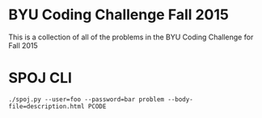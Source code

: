 BYU Coding Challenge Fall 2015
==========================

This is a collection of all of the problems in the BYU Coding Challenge for Fall 2015

# SPOJ CLI

```
./spoj.py --user=foo --password=bar problem --body-file=description.html PCODE
```
